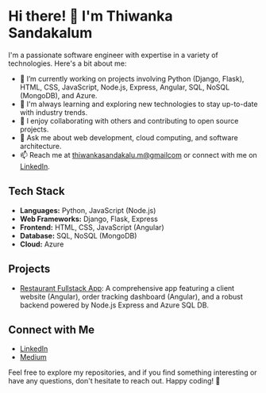# Hi there! 👋 I'm Thiwanka Sandakalum

I'm a passionate software engineer with expertise in a variety of technologies. Here's a bit about me:

- 🔭 I’m currently working on projects involving Python (Django, Flask), HTML, CSS, JavaScript, Node.js, Express, Angular, SQL, NoSQL (MongoDB), and Azure.
- 🌱 I'm always learning and exploring new technologies to stay up-to-date with industry trends.
- 👯 I enjoy collaborating with others and contributing to open source projects.
- 💬 Ask me about web development, cloud computing, and software architecture.
- 📫 Reach me at [thiwankasandakalu.m@gmailcom](mailto:thiwanka2002sandakalum@gmail.com) or connect with me on [LinkedIn](https://www.linkedin.com/in/thiwanka-sandakalum-052801220/).

## Tech Stack

- **Languages:** Python, JavaScript (Node.js)
- **Web Frameworks:** Django, Flask, Express
- **Frontend:** HTML, CSS, JavaScript (Angular)
- **Database:** SQL, NoSQL (MongoDB)
- **Cloud:** Azure

## Projects

- [Restaurant Fullstack App](https://github.com/yourusername/restaurant-fullstack-app): A comprehensive app featuring a client website (Angular), order tracking dashboard (Angular), and a robust backend powered by Node.js Express and Azure SQL DB.

## Connect with Me

- [LinkedIn](https://www.linkedin.com/in/thiwanka-sandakalum-052801220/)
- [Medium](https://medium.com/@yourmediumusername)

Feel free to explore my repositories, and if you find something interesting or have any questions, don't hesitate to reach out. Happy coding! 🚀
